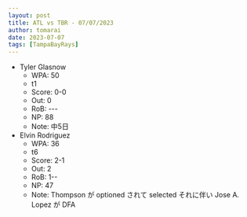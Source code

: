 ```yaml
---
layout: post
title: ATL vs TBR - 07/07/2023
author: tomarai
date: 2023-07-07
tags: [TampaBayRays]
---
```


* Tyler Glasnow
	- WPA: 50
	- t1
	- Score: 0-0
	- Out: 0
	- RoB: ---
	- NP: 88
	- Note: 中5日
* Elvin Rodriguez
	- WPA: 36
	- t6
	- Score: 2-1
	- Out: 2
	- RoB: 1--
	- NP: 47
	- Note: Thompson が optioned されて selected それに伴い Jose A. Lopez が DFA


